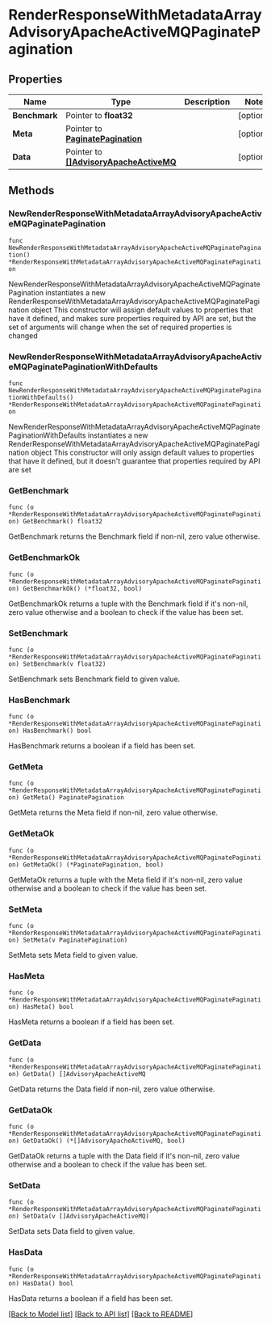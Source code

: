 # RenderResponseWithMetadataArrayAdvisoryApacheActiveMQPaginatePagination

## Properties

Name | Type | Description | Notes
------------ | ------------- | ------------- | -------------
**Benchmark** | Pointer to **float32** |  | [optional] 
**Meta** | Pointer to [**PaginatePagination**](PaginatePagination.md) |  | [optional] 
**Data** | Pointer to [**[]AdvisoryApacheActiveMQ**](AdvisoryApacheActiveMQ.md) |  | [optional] 

## Methods

### NewRenderResponseWithMetadataArrayAdvisoryApacheActiveMQPaginatePagination

`func NewRenderResponseWithMetadataArrayAdvisoryApacheActiveMQPaginatePagination() *RenderResponseWithMetadataArrayAdvisoryApacheActiveMQPaginatePagination`

NewRenderResponseWithMetadataArrayAdvisoryApacheActiveMQPaginatePagination instantiates a new RenderResponseWithMetadataArrayAdvisoryApacheActiveMQPaginatePagination object
This constructor will assign default values to properties that have it defined,
and makes sure properties required by API are set, but the set of arguments
will change when the set of required properties is changed

### NewRenderResponseWithMetadataArrayAdvisoryApacheActiveMQPaginatePaginationWithDefaults

`func NewRenderResponseWithMetadataArrayAdvisoryApacheActiveMQPaginatePaginationWithDefaults() *RenderResponseWithMetadataArrayAdvisoryApacheActiveMQPaginatePagination`

NewRenderResponseWithMetadataArrayAdvisoryApacheActiveMQPaginatePaginationWithDefaults instantiates a new RenderResponseWithMetadataArrayAdvisoryApacheActiveMQPaginatePagination object
This constructor will only assign default values to properties that have it defined,
but it doesn't guarantee that properties required by API are set

### GetBenchmark

`func (o *RenderResponseWithMetadataArrayAdvisoryApacheActiveMQPaginatePagination) GetBenchmark() float32`

GetBenchmark returns the Benchmark field if non-nil, zero value otherwise.

### GetBenchmarkOk

`func (o *RenderResponseWithMetadataArrayAdvisoryApacheActiveMQPaginatePagination) GetBenchmarkOk() (*float32, bool)`

GetBenchmarkOk returns a tuple with the Benchmark field if it's non-nil, zero value otherwise
and a boolean to check if the value has been set.

### SetBenchmark

`func (o *RenderResponseWithMetadataArrayAdvisoryApacheActiveMQPaginatePagination) SetBenchmark(v float32)`

SetBenchmark sets Benchmark field to given value.

### HasBenchmark

`func (o *RenderResponseWithMetadataArrayAdvisoryApacheActiveMQPaginatePagination) HasBenchmark() bool`

HasBenchmark returns a boolean if a field has been set.

### GetMeta

`func (o *RenderResponseWithMetadataArrayAdvisoryApacheActiveMQPaginatePagination) GetMeta() PaginatePagination`

GetMeta returns the Meta field if non-nil, zero value otherwise.

### GetMetaOk

`func (o *RenderResponseWithMetadataArrayAdvisoryApacheActiveMQPaginatePagination) GetMetaOk() (*PaginatePagination, bool)`

GetMetaOk returns a tuple with the Meta field if it's non-nil, zero value otherwise
and a boolean to check if the value has been set.

### SetMeta

`func (o *RenderResponseWithMetadataArrayAdvisoryApacheActiveMQPaginatePagination) SetMeta(v PaginatePagination)`

SetMeta sets Meta field to given value.

### HasMeta

`func (o *RenderResponseWithMetadataArrayAdvisoryApacheActiveMQPaginatePagination) HasMeta() bool`

HasMeta returns a boolean if a field has been set.

### GetData

`func (o *RenderResponseWithMetadataArrayAdvisoryApacheActiveMQPaginatePagination) GetData() []AdvisoryApacheActiveMQ`

GetData returns the Data field if non-nil, zero value otherwise.

### GetDataOk

`func (o *RenderResponseWithMetadataArrayAdvisoryApacheActiveMQPaginatePagination) GetDataOk() (*[]AdvisoryApacheActiveMQ, bool)`

GetDataOk returns a tuple with the Data field if it's non-nil, zero value otherwise
and a boolean to check if the value has been set.

### SetData

`func (o *RenderResponseWithMetadataArrayAdvisoryApacheActiveMQPaginatePagination) SetData(v []AdvisoryApacheActiveMQ)`

SetData sets Data field to given value.

### HasData

`func (o *RenderResponseWithMetadataArrayAdvisoryApacheActiveMQPaginatePagination) HasData() bool`

HasData returns a boolean if a field has been set.


[[Back to Model list]](../README.md#documentation-for-models) [[Back to API list]](../README.md#documentation-for-api-endpoints) [[Back to README]](../README.md)


